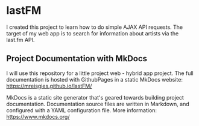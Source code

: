 # lastFM

I created this project to learn how to do simple AJAX API requests.
The target of my web app is to search for information about artists via the last.fm API.


## Project Documentation with MkDocs

I will use this repository for a little project web - hybrid app project.
The full documentation is hosted with GithubPages in a static MkDocs website: https://mreisgies.github.io/lastFM/

MkDocs is a static site generator that's geared towards building project documentation. Documentation source files are written in Markdown, and configured with a YAML configuration file. 
More information: https://www.mkdocs.org/

